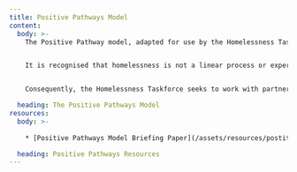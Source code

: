 ```yaml
---
title: Positive Pathways Model
content:
  body: >-
    The Positive Pathway model, adapted for use by the Homelessness Taskforce is a flexible framework that can be used in developing planned approaches to homelessness prevention. 


    It is recognised that homelessness is not a linear process or experience, the positive pathway approach therefore looks to ensure that support is provided across all areas where someone may need it. 


    Consequently, the Homelessness Taskforce seeks to work with partners in ensuring approaches and support are developed across all areas of the pathway. This contributes in working towards our overall aim of Designing out Homelessness across the region.

  heading: The Positive Pathways Model
resources:
  body: >-
    
    * [Positive Pathways Model Briefing Paper](/assets/resources/postitive-pathways-model-briefing-paper.pdf)

  heading: Positive Pathways Resources
---
```

